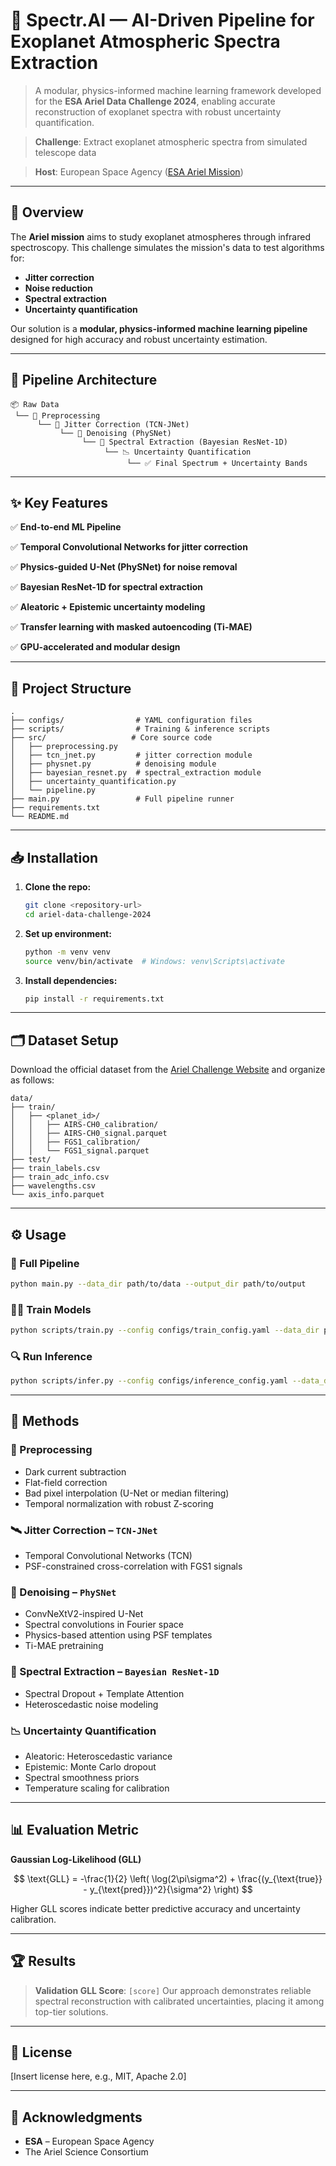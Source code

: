 # 🌌 **Spectr.AI** — AI-Driven Pipeline for Exoplanet Atmospheric Spectra Extraction

> A modular, physics-informed machine learning framework developed for the **ESA Ariel Data Challenge 2024**, enabling accurate reconstruction of exoplanet spectra with robust uncertainty quantification.

> **Challenge**: Extract exoplanet atmospheric spectra from simulated telescope data

> **Host**: European Space Agency ([ESA Ariel Mission](https://www.esa.int/Science_Exploration/Space_Science/Ariel/Ariel_Data_Challenges))

---

## 🚀 Overview

The **Ariel mission** aims to study exoplanet atmospheres through infrared spectroscopy. This challenge simulates the mission's data to test algorithms for:

* **Jitter correction**
* **Noise reduction**
* **Spectral extraction**
* **Uncertainty quantification**

Our solution is a **modular, physics-informed machine learning pipeline** designed for high accuracy and robust uncertainty estimation.

---

## 🧠 Pipeline Architecture

```
📦 Raw Data
 └── 🔧 Preprocessing
      └── 🎯 Jitter Correction (TCN-JNet)
           └── 🧼 Denoising (PhySNet)
                └── 🌈 Spectral Extraction (Bayesian ResNet-1D)
                     └── 📉 Uncertainty Quantification
                          └── ✅ Final Spectrum + Uncertainty Bands
```

---

## ✨ Key Features

✅ **End-to-end ML Pipeline**

✅ **Temporal Convolutional Networks for jitter correction**

✅ **Physics-guided U-Net (PhySNet) for noise removal**

✅ **Bayesian ResNet-1D for spectral extraction**

✅ **Aleatoric + Epistemic uncertainty modeling**

✅ **Transfer learning with masked autoencoding (Ti-MAE)**

✅ **GPU-accelerated and modular design**

---

## 📁 Project Structure

```
.
├── configs/                # YAML configuration files
├── scripts/                # Training & inference scripts
├── src/                   # Core source code
│   ├── preprocessing.py
│   ├── tcn_jnet.py         # jitter correction module
│   ├── physnet.py          # denoising module
│   ├── bayesian_resnet.py  # spectral_extraction module
│   ├── uncertainty_quantification.py
│   └── pipeline.py
├── main.py                 # Full pipeline runner
├── requirements.txt
└── README.md
```

---

## 📥 Installation

1. **Clone the repo:**

   ```bash
   git clone <repository-url>
   cd ariel-data-challenge-2024
   ```

2. **Set up environment:**

   ```bash
   python -m venv venv
   source venv/bin/activate  # Windows: venv\Scripts\activate
   ```

3. **Install dependencies:**

   ```bash
   pip install -r requirements.txt
   ```

---

## 🗂 Dataset Setup

Download the official dataset from the [Ariel Challenge Website](https://www.ariel-datachallenge.space/) and organize as follows:

```
data/
├── train/
│   ├── <planet_id>/
│   │   ├── AIRS-CH0_calibration/
│   │   ├── AIRS-CH0_signal.parquet
│   │   ├── FGS1_calibration/
│   │   └── FGS1_signal.parquet
├── test/
├── train_labels.csv
├── train_adc_info.csv
├── wavelengths.csv
└── axis_info.parquet
```

---

## ⚙️ Usage

### 🔁 Full Pipeline

```bash
python main.py --data_dir path/to/data --output_dir path/to/output
```

### 🏋️‍♀️ Train Models

```bash
python scripts/train.py --config configs/train_config.yaml --data_dir path/to/data --output_dir path/to/output
```

### 🔍 Run Inference

```bash
python scripts/infer.py --config configs/inference_config.yaml --data_dir path/to/data --models_dir path/to/models --output_dir path/to/submissions
```

---

## 🧪 Methods

### 🧹 Preprocessing

* Dark current subtraction
* Flat-field correction
* Bad pixel interpolation (U-Net or median filtering)
* Temporal normalization with robust Z-scoring

### 🛰 Jitter Correction – `TCN-JNet`

* Temporal Convolutional Networks (TCN)
* PSF-constrained cross-correlation with FGS1 signals

### 🧼 Denoising – `PhySNet`

* ConvNeXtV2-inspired U-Net
* Spectral convolutions in Fourier space
* Physics-based attention using PSF templates
* Ti-MAE pretraining

### 🌈 Spectral Extraction – `Bayesian ResNet-1D`

* Spectral Dropout + Template Attention
* Heteroscedastic noise modeling

### 📉 Uncertainty Quantification

* Aleatoric: Heteroscedastic variance
* Epistemic: Monte Carlo dropout
* Spectral smoothness priors
* Temperature scaling for calibration

---

## 📊 Evaluation Metric

**Gaussian Log-Likelihood (GLL)**

$$
\text{GLL} = -\frac{1}{2} \left( \log(2\pi\sigma^2) + \frac{(y_{\text{true}} - y_{\text{pred}})^2}{\sigma^2} \right)
$$

Higher GLL scores indicate better predictive accuracy and uncertainty calibration.

---

## 🏆 Results

> **Validation GLL Score**: `[score]`
> Our approach demonstrates reliable spectral reconstruction with calibrated uncertainties, placing it among top-tier solutions.

---

## 📜 License

\[Insert license here, e.g., MIT, Apache 2.0]

---

## 🙏 Acknowledgments

* **ESA** – European Space Agency
* The Ariel Science Consortium
